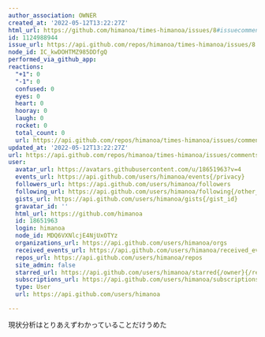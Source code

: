 ```yaml
---
author_association: OWNER
created_at: '2022-05-12T13:22:27Z'
html_url: https://github.com/himanoa/times-himanoa/issues/8#issuecomment-1124988944
id: 1124988944
issue_url: https://api.github.com/repos/himanoa/times-himanoa/issues/8
node_id: IC_kwDOHTMZ985DDfgQ
performed_via_github_app: 
reactions:
  "+1": 0
  "-1": 0
  confused: 0
  eyes: 0
  heart: 0
  hooray: 0
  laugh: 0
  rocket: 0
  total_count: 0
  url: https://api.github.com/repos/himanoa/times-himanoa/issues/comments/1124988944/reactions
updated_at: '2022-05-12T13:22:27Z'
url: https://api.github.com/repos/himanoa/times-himanoa/issues/comments/1124988944
user:
  avatar_url: https://avatars.githubusercontent.com/u/18651963?v=4
  events_url: https://api.github.com/users/himanoa/events{/privacy}
  followers_url: https://api.github.com/users/himanoa/followers
  following_url: https://api.github.com/users/himanoa/following{/other_user}
  gists_url: https://api.github.com/users/himanoa/gists{/gist_id}
  gravatar_id: ''
  html_url: https://github.com/himanoa
  id: 18651963
  login: himanoa
  node_id: MDQ6VXNlcjE4NjUxOTYz
  organizations_url: https://api.github.com/users/himanoa/orgs
  received_events_url: https://api.github.com/users/himanoa/received_events
  repos_url: https://api.github.com/users/himanoa/repos
  site_admin: false
  starred_url: https://api.github.com/users/himanoa/starred{/owner}{/repo}
  subscriptions_url: https://api.github.com/users/himanoa/subscriptions
  type: User
  url: https://api.github.com/users/himanoa

---
```

現状分析はとりあえずわかっていることだけうめた